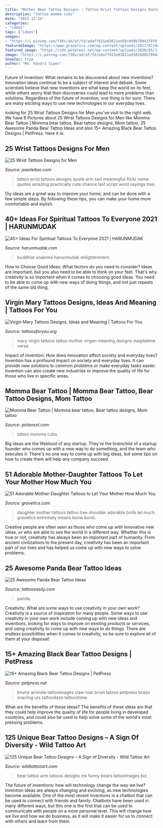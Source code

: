 ```yaml
---
title: "Mother Bear Tattoo Designs : Tattoo Wrist Tattoos Designs Quote Arm Sad Meaningful Flickr Name Quotes Amazing Practically Cute Chance Last Script Word Sayings Tree"
description: "Tattoo momma cubs"
date: "2022-12-26"
categories:
- "ideas"
tags: ["ideas"]
images:
- "https://i.pinimg.com/736x/ad/af/fd/adaffd15e03611ed50c8d0b78942f8f8.jpg"
featuredImage: "https://www.gravetics.com/wp-content/uploads/2017/07/Awesome-Tree-With-Birds-On-Shoulder-Mother-Daughter-Tattoo-Idea.jpg"
featured_image: "https://cdn.petpress.net/wp-content/uploads/2020/05/11234532/black-bear-tattoo-roar.jpg"
image: "https://i.pinimg.com/736x/ad/af/fd/adaffd15e03611ed50c8d0b78942f8f8.jpg"
ShowToc: true
author: "Ms. Kendra Sipes"
---
```



Future of Invention: What remains to be discovered about new inventions?
Innovation ideas continue to be a subject of interest and debate. Some scientists believe that new inventions are what keep the world on its feet, while others worry that their discoveries could lead to more problems than solutions. Regardless of the future of invention, one thing is for sure: There are many exciting ways to use new technologies in our everyday lives.

	

		
looking for 25 Wrist Tattoos Designs for Men you've visit to the right web. We have 8 Pictures about 25 Wrist Tattoos Designs for Men like Momma Bear Tattoo | Momma bear tattoo, Bear tattoo designs, Mom tattoo, 25 Awesome Panda Bear Tattoo Ideas and also 15+ Amazing Black Bear Tattoo Designs | PetPress. Here it is:
		
    
## 25 Wrist Tattoos Designs For Men

<img loading=lazy src="https://www.joaoleitao.com/tattoo-name/wp-content/uploads/wrist-arm-tattoo-ideas-script.jpg" onerror="this.onerror=null;this.src='https://tse3.mm.bing.net/th?id=OIP.BH7Ivtv-Ug8M7JfVD3kYZwHaLJ&amp;pid=15.1';" alt="25 Wrist Tattoos Designs for Men">

_Source: joaoleitao.com_

>tattoo wrist tattoos designs quote arm sad meaningful flickr name quotes amazing practically cute chance last script word sayings tree. 

	

Diy ideas are a great way to improve your home, and can be done with a few simple steps. By following these tips, you can make your home more comfortable and stylish.

    
## 40+ Ideas For Spiritual Tattoos To Everyone 2021 | HARUNMUDAK

<img loading=lazy src="https://www.harunmudak.com/wp-content/uploads/2020/12/spiritual-tattoos-23-1152x1536.jpg" onerror="this.onerror=null;this.src='https://tse1.mm.bing.net/th?id=OIP.K8jynnELtW_geg6xLH7xdgHaJ4&amp;pid=15.1';" alt="40+ Ideas For Spiritual Tattoos To Everyone 2021 | HARUNMUDAK">

_Source: harunmudak.com_

>buddhist unalome harunmudak enlightenment. 

	

How to Choose Good Ideas: What factors do you need to consider?
Ideas are important, but you also need to be able to think on your feet. That's why creativity is so important when it comes to choosing good ideas. You need to be able to come up with new ways of doing things, and not just repeats of the same old thing.

    
## Virgin Mary Tattoos Designs, Ideas And Meaning | Tattoos For You

<img loading=lazy src="http://www.tattoosforyou.org/wp-content/uploads/2013/10/Virgin-Mary-Tattoos-Pictures-700x1024.jpg" onerror="this.onerror=null;this.src='https://tse1.mm.bing.net/th?id=OIP.nsi3ljhbNY5E21TYWhuTXQHaK1&amp;pid=15.1';" alt="Virgin Mary Tattoos Designs, Ideas and Meaning | Tattoos For You">

_Source: tattoosforyou.org_

>mary virgin tattoos tattoo mother virgen meaning designs magdalene verse. 

	

Impact of invention: How does innovation affect society and everyday lives?
Invention has a profound impact on society and everyday lives. It can provide new solutions to common problems or make everyday tasks easier. Invention can also create new industries or improve the quality of life for those who live in specific areas.

    
## Momma Bear Tattoo | Momma Bear Tattoo, Bear Tattoo Designs, Mom Tattoo

<img loading=lazy src="https://i.pinimg.com/736x/ad/af/fd/adaffd15e03611ed50c8d0b78942f8f8.jpg" onerror="this.onerror=null;this.src='https://tse4.mm.bing.net/th?id=OIP.5_wbKBSD7eTsv6AdpTbMLQHaJ3&amp;pid=15.1';" alt="Momma Bear Tattoo | Momma bear tattoo, Bear tattoo designs, Mom tattoo">

_Source: pinterest.com_

>tattoo momma cubs. 

	

Big ideas are the lifeblood of any startup. They're the brainchild of a startup founder who comes up with a new way to do something, and the team who executes it. There's no one way to come up with big ideas, but some tips on how to create them will help any company succeed.

    
## 51 Adorable Mother-Daughter Tattoos To Let Your Mother How Much You

<img loading=lazy src="https://www.gravetics.com/wp-content/uploads/2017/07/Awesome-Tree-With-Birds-On-Shoulder-Mother-Daughter-Tattoo-Idea.jpg" onerror="this.onerror=null;this.src='https://tse2.mm.bing.net/th?id=OIP.PSe6ahlFuvpyXrfEE3HHoQHaFj&amp;pid=15.1';" alt="51 Adorable Mother-Daughter Tattoos to Let Your Mother How Much You">

_Source: gravetics.com_

>daughter mother tattoos tattoo tree shoulder adorable birds let much gravetics extremely means know bond. 

	

Creative people are often seen as those who come up with innovative new ideas, or who are able to see the world in a different way. Whether this is true or not, creativity has always been an important part of humanity. From ancient civilizations to the present day, creativity has been an important part of our lives and has helped us come up with new ways to solve problems.

    
## 25 Awesome Panda Bear Tattoo Ideas

<img loading=lazy src="http://www.tattooeasily.com/wp-content/uploads/2013/07/panda-tattoo-14.jpg" onerror="this.onerror=null;this.src='https://tse1.mm.bing.net/th?id=OIP.XE7_qreG432reLTNGpjJ4gHaKL&amp;pid=15.1';" alt="25 Awesome Panda Bear Tattoo Ideas">

_Source: tattooeasily.com_

>panda. 

	

Creativity: What are some ways to use creativity in your own work?
Creativity is a source of inspiration for many people. Some ways to use creativity in your own work include coming up with new ideas and inventions, looking for ways to improve on existing products or services, and using creativity to come up with new ways to do things. There are endless possibilities when it comes to creativity, so be sure to explore all of them at your disposal!

    
## 15+ Amazing Black Bear Tattoo Designs | PetPress

<img loading=lazy src="https://cdn.petpress.net/wp-content/uploads/2020/05/11234532/black-bear-tattoo-roar.jpg" onerror="this.onerror=null;this.src='https://tse4.mm.bing.net/th?id=OIP.fOORQ9OqTLdSj6ld02nimAAAAA&amp;pid=15.1';" alt="15+ Amazing Black Bear Tattoo Designs | PetPress">

_Source: petpress.net_

>bruins animale tattooimages claw roar bruin tatoos petpress brazo snarling urs tattoodaze tattoostime. 

	

What are the benefits of these ideas?
The benefits of these ideas are that they could help improve the quality of life for people living in developed countries, and could also be used to help solve some of the world's most pressing problems.

    
## 125 Unique Bear Tattoo Designs – A Sign Of Diversity - Wild Tattoo Art

<img loading=lazy src="https://www.wildtattooart.com/wp-content/uploads/2019/01/bear-tattoos-26011930.jpg" onerror="this.onerror=null;this.src='https://tse1.mm.bing.net/th?id=OIP.7tU5s_A-OLEVYCLe2rTVmAHaKD&amp;pid=15.1';" alt="125 Unique Bear Tattoo Designs – A Sign of Diversity - Wild Tattoo Art">

_Source: wildtattooart.com_

>bear tattoo arm tattoos designs ink funny bears tattooimages biz. 

	

The future of inventions: how will technology change the way we live?
Invention ideas are always changing and evolving, as new technologies become available. One of the most recent inventions is a chatbot that can be used to connect with friends and family. Chatbots have been used in many different ways, but this one is the first that can be used to communicate with people on a more personal level. This will change how we live and how we do business, as it will make it easier for us to connect with others and learn from them.

